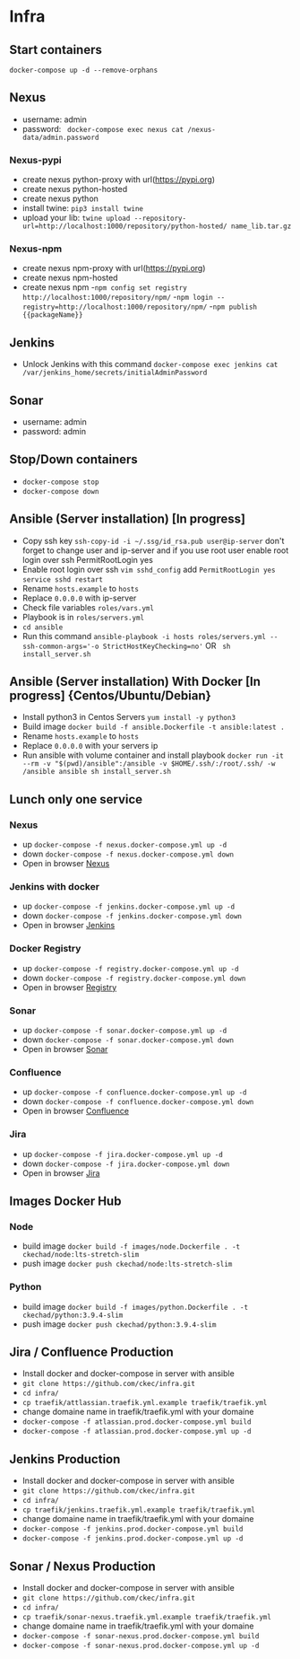 # Infra

## Start containers

`docker-compose up -d --remove-orphans`

## Nexus

- username: admin
- password: ` docker-compose exec nexus cat /nexus-data/admin.password`

### Nexus-pypi

- create nexus python-proxy with url(https://pypi.org)
- create nexus python-hosted
- create nexus python
- install twine: ```pip3 install twine```
- upload your lib: ```twine upload --repository-url=http://localhost:1000/repository/python-hosted/ name_lib.tar.gz```

### Nexus-npm

- create nexus npm-proxy with url(https://pypi.org)
- create nexus npm-hosted
- create nexus npm -```npm config set registry http://localhost:1000/repository/npm/```
  -```npm login --registry=http://localhost:1000/repository/npm/```
  -```npm publish {{packageName}}```

## Jenkins

- Unlock Jenkins with this command `docker-compose exec jenkins cat /var/jenkins_home/secrets/initialAdminPassword`

## Sonar

- username: admin
- password: admin

## Stop/Down containers

- `docker-compose stop `
- `docker-compose down `

## Ansible (Server installation) [In progress]

- Copy ssh key `ssh-copy-id -i ~/.ssg/id_rsa.pub user@ip-server`  don't forget to change user and ip-server and if you
  use root user enable root login over ssh PermitRootLogin yes
- Enable root login over ssh
  `vim sshd_config` add `PermitRootLogin yes` `service sshd restart`
- Rename `hosts.example` to `hosts`
- Replace `0.0.0.0` with ip-server
- Check file variables ```roles/vars.yml```
- Playbook is in ```roles/servers.yml```
- ```cd ansible```
- Run this command
  ```ansible-playbook -i hosts roles/servers.yml --ssh-common-args='-o StrictHostKeyChecking=no'```
  OR
  ``` sh install_server.sh```

## Ansible (Server installation) With Docker [In progress] {Centos/Ubuntu/Debian}

- Install python3 in Centos Servers
  ```yum install -y python3```
- Build image
  ```docker build -f ansible.Dockerfile -t ansible:latest .```
- Rename `hosts.example` to `hosts`
- Replace `0.0.0.0` with your servers ip
- Run ansible with volume container and install playbook
  ```docker run -it --rm -v "$(pwd)/ansible":/ansible -v $HOME/.ssh/:/root/.ssh/ -w /ansible ansible sh install_server.sh```

## Lunch only one service

### Nexus

- up `docker-compose -f nexus.docker-compose.yml up -d`
- down `docker-compose -f nexus.docker-compose.yml down`
- Open in browser [Nexus](http://localhost:1000/)

### Jenkins with docker

- up `docker-compose -f jenkins.docker-compose.yml up -d`
- down `docker-compose -f jenkins.docker-compose.yml down`
- Open in browser [Jenkins](http://localhost:1001/)

### Docker Registry

- up `docker-compose -f registry.docker-compose.yml up -d`
- down `docker-compose -f registry.docker-compose.yml down`
- Open in browser [Registry](http://localhost:1004/)

### Sonar

- up `docker-compose -f sonar.docker-compose.yml up -d`
- down `docker-compose -f sonar.docker-compose.yml down`
- Open in browser [Sonar](http://localhost:1005/)

### Confluence

- up `docker-compose -f confluence.docker-compose.yml up -d`
- down `docker-compose -f confluence.docker-compose.yml down`
- Open in browser [Confluence](http://localhost:8090/)

### Jira

- up `docker-compose -f jira.docker-compose.yml up -d`
- down `docker-compose -f jira.docker-compose.yml down`
- Open in browser [Jira](http://localhost:8080/)

## Images Docker Hub
### Node
- build image `docker build -f images/node.Dockerfile . -t ckechad/node:lts-stretch-slim`
- push image `docker push ckechad/node:lts-stretch-slim`
### Python
- build image `docker build -f images/python.Dockerfile . -t ckechad/python:3.9.4-slim`
- push image `docker push ckechad/python:3.9.4-slim`

## Jira / Confluence Production 
- Install docker and docker-compose in server with ansible
- `git clone https://github.com/ckec/infra.git`
- `cd infra/`
- `cp traefik/attlassian.traefik.yml.example traefik/traefik.yml`
- change domaine name in traefik/traefik.yml with your domaine 
- `docker-compose -f atlassian.prod.docker-compose.yml build`
- `docker-compose -f atlassian.prod.docker-compose.yml up -d`

## Jenkins Production 
- Install docker and docker-compose in server with ansible
- `git clone https://github.com/ckec/infra.git`
- `cd infra/`
- `cp traefik/jenkins.traefik.yml.example traefik/traefik.yml`
- change domaine name in traefik/traefik.yml with your domaine 
- `docker-compose -f jenkins.prod.docker-compose.yml build`
- `docker-compose -f jenkins.prod.docker-compose.yml up -d`

## Sonar / Nexus Production 
- Install docker and docker-compose in server with ansible
- `git clone https://github.com/ckec/infra.git`
- `cd infra/`
- `cp traefik/sonar-nexus.traefik.yml.example traefik/traefik.yml`
- change domaine name in traefik/traefik.yml with your domaine 
- `docker-compose -f sonar-nexus.prod.docker-compose.yml build`
- `docker-compose -f sonar-nexus.prod.docker-compose.yml up -d`